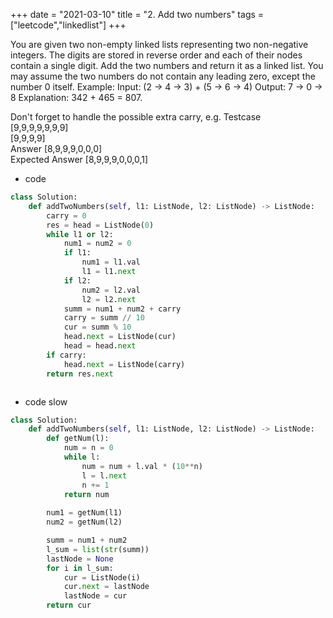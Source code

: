 +++
date = "2021-03-10"
title = "2. Add two numbers"
tags = ["leetcode","linkedlist"]
+++



You are given two non-empty linked lists representing two non-negative integers. The digits are stored in reverse order and each of their nodes contain a single digit. Add the two numbers and return it as a linked list.
You may assume the two numbers do not contain any leading zero, except the number 0 itself.
Example:
Input: (2 -> 4 -> 3) + (5 -> 6 -> 4) Output: 7 -> 0 -> 8 Explanation: 342 + 465 = 807.


Don't forget to handle the possible extra carry, e.g. 
Testcase   
[9,9,9,9,9,9,9]  
[9,9,9,9]  
Answer   [8,9,9,9,0,0,0]  
Expected Answer  [8,9,9,9,0,0,0,1]

- code
```py
class Solution:
    def addTwoNumbers(self, l1: ListNode, l2: ListNode) -> ListNode:
        carry = 0
        res = head = ListNode(0)
        while l1 or l2:
            num1 = num2 = 0
            if l1:
                num1 = l1.val
                l1 = l1.next
            if l2:
                num2 = l2.val
                l2 = l2.next
            summ = num1 + num2 + carry
            carry = summ // 10
            cur = summ % 10
            head.next = ListNode(cur)
            head = head.next
        if carry:
            head.next = ListNode(carry)
        return res.next



```
- code slow
```py
class Solution:
    def addTwoNumbers(self, l1: ListNode, l2: ListNode) -> ListNode:
        def getNum(l):
            num = n = 0
            while l:
                num = num + l.val * (10**n)
                l = l.next
                n += 1
            return num
        
        num1 = getNum(l1)
        num2 = getNum(l2)

        summ = num1 + num2
        l_sum = list(str(summ))
        lastNode = None
        for i in l_sum:
            cur = ListNode(i)
            cur.next = lastNode
            lastNode = cur
        return cur

```
